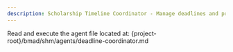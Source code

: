 ```yaml
---
description: Scholarship Timeline Coordinator - Manage deadlines and priorities
---
```


Read and execute the agent file located at: {project-root}/bmad/shm/agents/deadline-coordinator.md
